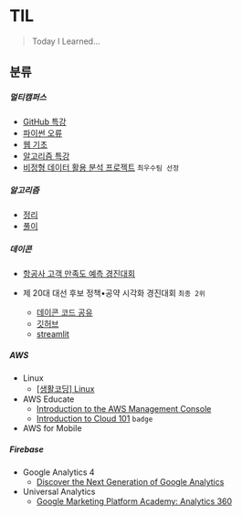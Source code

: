 # TIL

> Today I Learned...



## 분류

##### 멀티캠퍼스

- [GitHub 특강](https://github.com/NewYorkKim/TIL/blob/master/Multicampus/GitHub_%ED%8A%B9%EA%B0%95.md)
- [파이썬 오류](https://github.com/NewYorkKim/TIL/blob/master/Python/Python_Error.md)
- [웹 기초](https://github.com/NewYorkKim/TIL/blob/master/Web/Web_%EA%B8%B0%EC%B4%88.md)
- [알고리즘 특강](https://github.com/NewYorkKim/TIL/blob/master/Multicampus/%EC%95%8C%EA%B3%A0%EB%A6%AC%EC%A6%98_%ED%8A%B9%EA%B0%95.md)
- [비정형 데이터 활용 분석 프로젝트](https://github.com/NewYorkKim/Fed_Interest_Rate) `최우수팀 선정`



##### 알고리즘

- [정리](https://github.com/NewYorkKim/TIL/tree/master/Algorithm/Note)
- [풀이](https://github.com/NewYorkKim/TIL/tree/master/Algorithm/Solve)



##### 데이콘

- [항공사 고객 만족도 예측 경진대회](https://github.com/NewYorkKim/TIL/blob/master/Dacon/DaconBasic_airline/DaconBasic_airline.md) 

- 제 20대 대선 후보 정책•공약 시각화 경진대회 `최종 2위`
  - [데이콘 코드 공유](https://dacon.io/competitions/official/235891/codeshare/4765?page=1&dtype=random)
  - [깃허브](https://github.com/NewYorkKim/stl_promise_Visualization)
  - [streamlit](https://share.streamlit.io/trailblazer-yoo/streamlit_promise/promise.py)



##### AWS

- Linux
  - [[생활코딩] Linux](https://github.com/NewYorkKim/TIL/blob/master/AWS/Linux/%5B%EC%83%9D%ED%99%9C%EC%BD%94%EB%94%A9%5DLinux.md)
- AWS Educate
  - [Introduction to the AWS Management Console](https://github.com/NewYorkKim/TIL/blob/master/AWS/AWS_Educate/%5BCloud_Computing%5DIntroduction_to_the_AWS_Management_Console.md)
  - [Introduction to Cloud 101](https://github.com/NewYorkKim/TIL/blob/master/AWS/AWS_Educate/%5BCloud_Computing%5DIntroduction_to_Cloud_101.md) `badge`
- AWS for Mobile



##### Firebase

- Google Analytics 4
  - [Discover the Next Generation of Google Analytics](https://github.com/NewYorkKim/TIL/blob/master/Firebase/Google_Analytics_4/Discover_the_Next_Generation_of_Google_Analytics.md)
- Universal Analytics
  - [Google Marketing Platform Academy: Analytics 360](Firebase/Universal_Analytics/Google_Marketing_Platform_Academy_Analytics_360.md)

